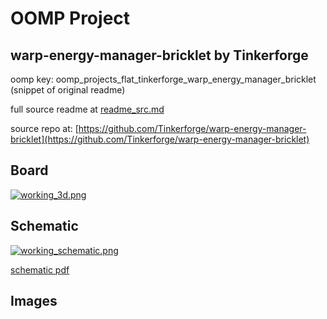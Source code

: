 # OOMP Project  
## warp-energy-manager-bricklet  by Tinkerforge  
  
oomp key: oomp_projects_flat_tinkerforge_warp_energy_manager_bricklet  
(snippet of original readme)  
  
  
  full source readme at [readme_src.md](readme_src.md)  
  
source repo at: [https://github.com/Tinkerforge/warp-energy-manager-bricklet](https://github.com/Tinkerforge/warp-energy-manager-bricklet)  
## Board  
  
[![working_3d.png](working_3d_600.png)](working_3d.png)  
## Schematic  
  
[![working_schematic.png](working_schematic_600.png)](working_schematic.png)  
  
[schematic pdf](working_schematic.pdf)  
## Images  
